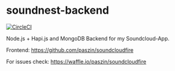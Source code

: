 # soundnest-backend


[![CircleCI](
https://circleci.com/gh/paszin/soundnest-backend.svg?style=shield&circle-token=fe54405da086168f6e24d784ee0e5252c5bfb61a
)](
https://circleci.com/gh/paszin/soundnest-backend)


Node.js + Hapi.js and MongoDB Backend for my Soundcloud-App.

Frontend: https://github.com/paszin/soundcloudfire

For issues check: https://waffle.io/paszin/soundcloudfire

